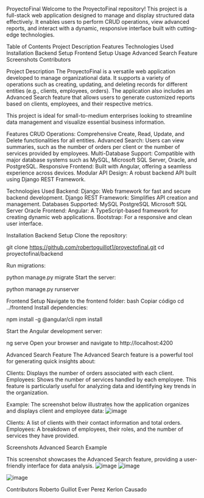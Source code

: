 ProyectoFinal
Welcome to the ProyectoFinal repository! This project is a full-stack web application designed to manage and display structured data effectively. It enables users to perform CRUD operations, view advanced reports, and interact with a dynamic, responsive interface built with cutting-edge technologies.


Table of Contents
Project Description
Features
Technologies Used
Installation
Backend Setup
Frontend Setup
Usage
Advanced Search Feature
Screenshots
Contributors


Project Description
The ProyectoFinal is a versatile web application developed to manage organizational data. It supports a variety of operations such as creating, updating, and deleting records for different entities (e.g., clients, employees, orders).
The application also includes an Advanced Search feature that allows users to generate customized reports based on clients, employees, and their respective metrics.

This project is ideal for small-to-medium enterprises looking to streamline data management and visualize essential business information.



Features
CRUD Operations: Comprehensive Create, Read, Update, and Delete functionalities for all entities.
Advanced Search: Users can view summaries, such as the number of orders per client or the number of services provided by employees.
Multi-Database Support: Compatible with major database systems such as MySQL, Microsoft SQL Server, Oracle, and PostgreSQL.
Responsive Frontend: Built with Angular, offering a seamless experience across devices.
Modular API Design: A robust backend API built using Django REST Framework.



Technologies Used
Backend:
Django: Web framework for fast and secure backend development.
Django REST Framework: Simplifies API creation and management.
Databases Supported:
MySQL
PostgreSQL
Microsoft SQL Server
Oracle
Frontend:
Angular: A TypeScript-based framework for creating dynamic web applications.
Bootstrap: For a responsive and clean user interface.



Installation
Backend Setup
Clone the repository:

git clone https://github.com/robertoguillot1/proyectofinal.git
cd proyectofinal/backend

Run migrations:

python manage.py migrate
Start the server:

python manage.py runserver


Frontend Setup
Navigate to the frontend folder:
bash
Copiar código
cd ../frontend
Install dependencies:

npm install -g @angular/cli
npm install

Start the Angular development server:

ng serve
Open your browser and navigate to http://localhost:4200



Advanced Search Feature
The Advanced Search feature is a powerful tool for generating quick insights about:

Clients: Displays the number of orders associated with each client.
Employees: Shows the number of services handled by each employee.
This feature is particularly useful for analyzing data and identifying key trends in the organization.

Example:
The screenshot below illustrates how the application organizes and displays client and employee data:
![image](https://github.com/user-attachments/assets/d6170e2c-9648-494d-81d7-50742b1f570e)


Clients: A list of clients with their contact information and total orders.
Employees: A breakdown of employees, their roles, and the number of services they have provided.


Screenshots
Advanced Search Example

This screenshot showcases the Advanced Search feature, providing a user-friendly interface for data analysis.
![image](https://github.com/user-attachments/assets/bc96b55e-f75b-4b93-98e9-390fd17b6c59)
![image](https://github.com/user-attachments/assets/bbb9057f-7757-4fa1-801b-a84d2f199c7a)

![image](https://github.com/user-attachments/assets/d6170e2c-9648-494d-81d7-50742b1f570e)

Contributors
Roberto Guillot
Ever Perez
Kerlon Causado
